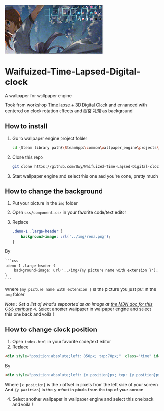 ![preview](preview.gif)

# Waifuized-Time-Lapsed-Digital-clock
A wallpaper for wallpaper engine

Took from workshop [Time lapse + 3D Digital Clock](http://steamcommunity.com/sharedfiles/filedetails/?id=835186492) and enhanced with centered on clock rotation effects and 竜宮 礼奈 as background

## How to install 

1. Go to wallpaper engine project folder

	```bash
	cd {Steam library path}\SteamApps\common\wallpaper_engine\projects\myprojects
	```
2. Clone this repo

	```bash
	git clone https://github.com/Uwy/Waifuized-Time-Lapsed-Digital-clock.git
	```
3. Start wallpaper engine and select this one and you're done, pretty much

## How to change the background

1. Put your picture in the `img` folder
2. Open ```css/component.css``` in your favorite code/text editor
3. Replace

	```css
	.demo-1 .large-header {
		background-image: url('../img/rena.png');
	}
	```
  By 

	```css
	.demo-1 .large-header {
		background-image: url('../img/{my picture name with extension }');
	}
	```
  Where `{my picture name with extension }` is the picture you just put in the `img` folder

  *Note : Get a list of what's supported as an image at [the MDN doc for this CSS attribute](https://developer.mozilla.org/en-US/docs/Web/CSS/background-image)*
4. Select another wallpaper in wallpaper engine and select this one back and voilà !
  
  
## How to change clock position

1. Open `index.html` in your favorite code/text editor
2. Replace

  ```html
  <div style="position:absolute;left: 850px; top:70px;"  class="time" id="time" data-hours="" data-minutes="">  <div class="digit">
  ```
  By
	
  ```html
  <div style="position:absolute;left: {x position}px; top: {y position}px;"  class="time" id="time" data-hours="" data-minutes="">  <div class="digit">
  ```
  Where `{x position}` is the x offset in pixels from the left side of your screen
  And `{y position}` is the y offset in pixels from the top of your screen

4. Select another wallpaper in wallpaper engine and select this one back and voilà !
